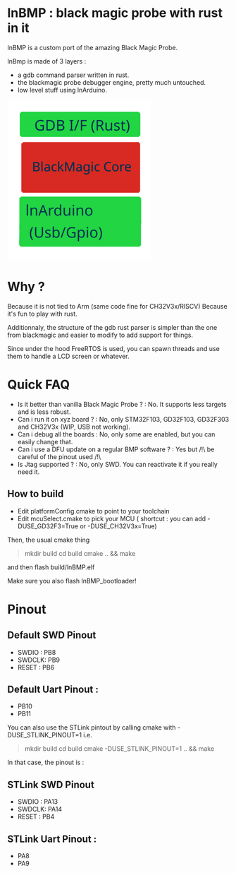 
lnBMP : black magic probe with rust in it
=====

lnBMP is a custom port of the amazing Black Magic Probe.

lnBmp is made of 3 layers :

* a gdb command parser written in rust.
* the blackmagic probe debugger engine, pretty much untouched.
* low level stuff using lnArduino.

![screenshot](assets/web/lnBMP.png?raw=true "front")



Why ?
=====
Because it is not tied to Arm (same code fine for CH32V3x/RISCV)
Because it's fun to play with rust.

Additionnaly, the structure of the gdb rust parser is simpler than the one
from blackmagic and easier to modify to add support for things.

Since under the hood FreeRTOS is used, you can spawn threads and use them to handle a LCD screen or whatever.

Quick FAQ
==================

* Is it better than vanilla Black Magic Probe ? : No. It supports less targets and is less robust.
* Can i run it on xyz board ? : No, only STM32F103, GD32F103, GD32F303 and CH32V3x (WIP, USB not working).
* Can i debug all the boards : No, only some are enabled, but you can easily change that.
* Can i use a DFU update on a regular BMP software ? : Yes but /!\ be careful of the pinout used /!\
* Is Jtag supported ? : No, only SWD. You can reactivate it if you really need it.

How to build
------------

* Edit platformConfig.cmake to point to your toolchain
* Edit mcuSelect.cmake to pick your MCU ( shortcut :  you can add -DUSE_GD32F3=True or -DUSE_CH32V3x=True)

Then, the usual cmake thing
> mkdir build
> cd build
> cmake .. && make

and then flash build/lnBMP.elf


Make sure you also flash lnBMP_bootloader!

Pinout
==================

Default SWD Pinout
-----------------------
- SWDIO : PB8
- SWDCLK: PB9
- RESET : PB6

Default Uart Pinout : 
-----------------------
- PB10
- PB11
   
You can also use the STLink pintout by calling cmake with -DUSE_STLINK_PINOUT=1 i.e.
> mkdir build
> cd build
> cmake -DUSE_STLINK_PINOUT=1 .. && make

In that case, the pinout is :

STLink SWD Pinout
-------------------
- SWDIO : PA13
- SWDCLK: PA14
- RESET : PB4

STLink Uart Pinout : 
-----------------------
- PA8
- PA9
   